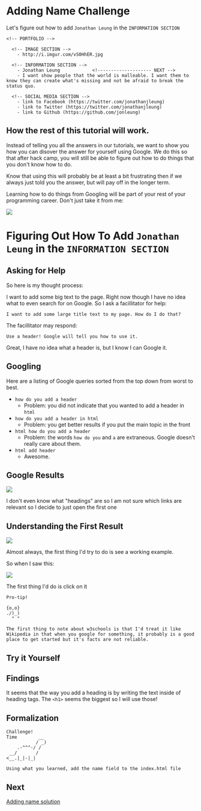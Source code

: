 # Adding Name Challenge

Let's figure out how to add `Jonathan Leung` in the `INFORMATION SECTION`

```
<!-- PORTFOLIO -->

  <!-- IMAGE SECTION -->
    - http://i.imgur.com/vS0HhER.jpg 
  
  <!-- INFORMATION SECTION -->
    - Jonathan Leung            <!-------------------- NEXT -->
    - I want show people that the world is malleable. I want them to know they can create what's missing and not be afraid to break the status quo.

  <!-- SOCIAL MEDIA SECTION -->
    - link to Facebook (https://twitter.com/jonathanjleung)
    - link to Twitter (https://twitter.com/jonathanjleung)
    - link to Github (https://github.com/jonleung)
```

## How the rest of this tutorial will work.

Instead of telling you all the answers in our tutorials, we want to show you how you can disover the answer for yourself using Google. We do this so that after hack camp, you will still be able to figure out how to do things that you don't know how to do.

Know that using this will probably be at least a bit frustrating then if we always just told you the answer, but will pay off in the longer term.

Learning how to do things from Googling will be part of your rest of your programming career. Don't just take it from me:

![](img/googling.png)

# Figuring Out How To Add `Jonathan Leung` in the `INFORMATION SECTION`

## Asking for Help

So here is my thought process:

I want to add some big text to the page. Right now though I have no idea what to even search for on Google. So I ask a facillitator for help:

```
I want to add some large title text to my page. How do I do that?
```

The facillitator may respond:

```
Use a header! Google will tell you how to use it.
```

Great, I have no idea what a header is, but I know I can Google it.

## Googling

Here are a listing of Google queries sorted from the top down from worst to best.

- `how do you add a header`
    - Problem: you did not indicate that you wanted to add a header in `html`
- `how do you add a header in html`
    - Problem: you get better results if you put the main topic in the front
- `html how do you add a header`
    - Problem: the words `how do you` and `a` are extraneous. Google doesn't really care about them.
- `html add header`
    - Awesome.

## Google Results

![](img/heading_google.png)

I don't even know what "headings" are so I am not sure which links are relevant so I decide to just open the first one

## Understanding the First Result

![](img/heading_google_1.png)

Almost always, the first thing I'd try to do is see a working example.

So when I saw this:

![](img/headings_google_1a.png)

The first thing I'd do is click on it

```
Pro-tip!

{o,o}
./)_)
  " "

The first thing to note about w3schools is that I'd treat it like Wikipedia in that when you google for something, it probably is a good place to get started but it's facts are not reliable.
```

## Try it Yourself





## Findings

It seems that the way you add a heading is by writing the text inside of heading tags. The `<h1>` seems the biggest so I will use those!

## Formalization

```
Challenge!  
Time        __
           / _)   
    .-^^^-/ /
 __/       /
<__.|_|-|_|

Using what you learned, add the name field to the index.html file

```

## Next

[Adding name solution](adding_name_solution.md)
